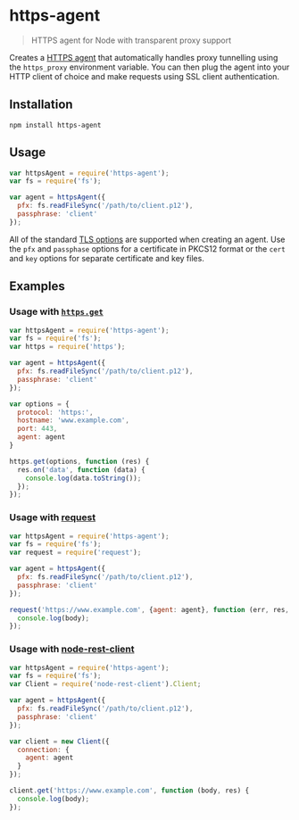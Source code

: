 # https-agent

> HTTPS agent for Node with transparent proxy support

Creates a [HTTPS agent](http://nodejs.org/api/https.html#https_class_https_agent) that automatically handles proxy tunnelling using the `https_proxy` environment variable. You can then plug the agent into your HTTP client of choice and make requests using SSL client authentication.

## Installation

```
npm install https-agent
```

## Usage

```js
var httpsAgent = require('https-agent');
var fs = require('fs');

var agent = httpsAgent({
  pfx: fs.readFileSync('/path/to/client.p12'),
  passphrase: 'client'
});
```

All of the standard [TLS options](http://nodejs.org/api/tls.html#tls_tls_connect_options_callback) are supported when creating an agent. Use the `pfx` and `passphase` options for a certificate in PKCS12 format or the `cert` and `key` options for separate certificate and key files.

## Examples

### Usage with [`https.get`](http://nodejs.org/api/https.html#https_https_get_options_callback)

```js
var httpsAgent = require('https-agent');
var fs = require('fs');
var https = require('https');

var agent = httpsAgent({
  pfx: fs.readFileSync('/path/to/client.p12'),
  passphrase: 'client'
});

var options = {
  protocol: 'https:',
  hostname: 'www.example.com',
  port: 443,
  agent: agent
}

https.get(options, function (res) {
  res.on('data', function (data) {
    console.log(data.toString());
  });
});
```

### Usage with [request](https://github.com/mikeal/request)

```js
var httpsAgent = require('https-agent');
var fs = require('fs');
var request = require('request');

var agent = httpsAgent({
  pfx: fs.readFileSync('/path/to/client.p12'),
  passphrase: 'client'
});

request('https://www.example.com', {agent: agent}, function (err, res, body) {
  console.log(body);
});
```

### Usage with [node-rest-client](https://github.com/aacerox/node-rest-client)

```js
var httpsAgent = require('https-agent');
var fs = require('fs');
var Client = require('node-rest-client').Client;

var agent = httpsAgent({
  pfx: fs.readFileSync('/path/to/client.p12'),
  passphrase: 'client'
});

var client = new Client({
  connection: {
    agent: agent
  }
});

client.get('https://www.example.com', function (body, res) {
  console.log(body);
});
```
